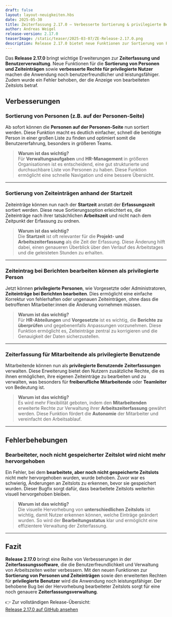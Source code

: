 ```yaml
---
draft: false
layout: layout-neuigkeiten.hbs
date: 2025-05-30
title: Zeiterfassung 2.17.0 – Verbesserte Sortierung & privilegierte Benutzerfunktionen
author: Andreas Weigel
release-version: 2.17.0
teaserImage: /static/teaser/2025-03-07/ZE-Release-2.17.0.png
description: Release 2.17.0 bietet neue Funktionen zur Sortierung von Personen und Zeiteinträgen sowie Verbesserungen bei der Zeiterfassung für privilegierte Benutzer. Zudem wurde ein Bug behoben, bei dem bearbeitete Zeitslots nicht mehr hervorgehoben wurden.
---
```


Das **Release 2.17.0** bringt wichtige Erweiterungen zur **Zeiterfassung und Benutzerverwaltung**. Neue Funktionen für die **Sortierung von Personen und Zeiteinträgen** sowie **verbesserte Rechte für privilegierte Nutzer** machen die Anwendung noch benutzerfreundlicher und leistungsfähiger. Zudem wurde ein Fehler behoben, der die Anzeige von bearbeiteten Zeitslots betraf.

<!-- more -->

## Verbesserungen

### Sortierung von Personen (z.B. auf der Personen-Seite)

Ab sofort können die **Personen auf der Personen-Seite** nun sortiert werden. Diese Funktion macht es deutlich einfacher, schnell die benötigte Person in einer großen Liste zu finden und optimiert somit die Benutzererfahrung, besonders in größeren Teams.

> **Warum ist das wichtig?**  
> Für **Verwaltungsaufgaben** und **HR-Management** in größeren Organisationen ist es entscheidend, eine gut strukturierte und durchsuchbare Liste von Personen zu haben. Diese Funktion ermöglicht eine schnelle Navigation und eine bessere Übersicht.

---

### Sortierung von Zeiteinträgen anhand der Startzeit

Zeiteinträge können nun nach der **Startzeit** anstatt der **Erfassungszeit** sortiert werden. Diese neue Sortierungsoption erleichtert es, die Zeiteinträge nach ihrer tatsächlichen **Arbeitszeit** und nicht nach dem Zeitpunkt der Erfassung zu ordnen.

> **Warum ist das wichtig?**  
> Die **Startzeit** ist oft relevanter für die **Projekt- und Arbeitszeiterfassung** als die Zeit der Erfassung. Diese Änderung hilft dabei, einen genaueren Überblick über den Verlauf des Arbeitstages und die geleisteten Stunden zu erhalten.

---

### Zeiteintrag bei Berichten bearbeiten können als privilegierte Person

Jetzt können **privilegierte Personen**, wie Vorgesetzte oder Administratoren, **Zeiteinträge bei Berichten bearbeiten**. Dies ermöglicht eine einfache Korrektur von fehlerhaften oder ungenauen Zeiteinträgen, ohne dass die betroffenen Mitarbeiter:innen die Änderung vornehmen müssen.

> **Warum ist das wichtig?**  
> Für **HR-Abteilungen** und **Vorgesetzte** ist es wichtig, die **Berichte zu überprüfen** und gegebenenfalls Anpassungen vorzunehmen. Diese Funktion ermöglicht es, Zeiteinträge zentral zu korrigieren und die Genauigkeit der Daten sicherzustellen.

---

### Zeiterfassung für Mitarbeitende als privilegierte Benutzende

Mitarbeitende können nun als **privilegierte Benutzende** **Zeiterfassungen** verwalten. Diese Erweiterung bietet den Nutzern zusätzliche Rechte, die es ihnen ermöglichen, ihre eigenen Zeiteinträge zu bearbeiten und zu verwalten, was besonders für **freiberufliche Mitarbeitende** oder **Teamleiter** von Bedeutung ist.

> **Warum ist das wichtig?**  
> Es wird mehr Flexibilität geboten, indem den **Mitarbeitenden** erweiterte Rechte zur Verwaltung ihrer **Arbeitszeiterfassung** gewährt werden. Diese Funktion fördert die **Autonomie** der Mitarbeiter und vereinfacht den Arbeitsablauf.

---

## Fehlerbehebungen

### Bearbeiteter, noch nicht gespeicherter Zeitslot wird nicht mehr hervorgehoben

Ein Fehler, bei dem **bearbeitete, aber noch nicht gespeicherte Zeitslots** nicht mehr hervorgehoben wurden, wurde behoben. Zuvor war es schwierig, Änderungen an Zeitslots zu erkennen, bevor sie gespeichert wurden. Dieser Bugfix sorgt dafür, dass bearbeitete Zeitslots weiterhin visuell hervorgehoben bleiben.

> **Warum ist das wichtig?**  
> Die visuelle Hervorhebung von **unterschiedlichen Zeitslots** ist wichtig, damit Nutzer erkennen können, welche Einträge geändert wurden. So wird der **Bearbeitungsstatus** klar und ermöglicht eine effizientere Verwaltung der Zeiterfassung.

---

## Fazit

**Release 2.17.0** bringt eine Reihe von Verbesserungen in der **Zeiterfassungssoftware**, die die Benutzerfreundlichkeit und Verwaltung von Arbeitszeiten weiter verbessern. Mit den neuen Funktionen zur **Sortierung von Personen und Zeiteinträgen** sowie den erweiterten Rechten für **privilegierte Benutzer** wird die Anwendung noch leistungsfähiger. Der behobene Bug bei der Hervorhebung bearbeiteter Zeitslots sorgt für eine noch genauere **Zeiterfassungsverwaltung**.

👉 Zur vollständigen Release-Übersicht:  
[Release 2.17.0 auf GitHub ansehen](https://github.com/urlaubsverwaltung/zeiterfassung/releases/tag/zeiterfassung-2.17.0)
